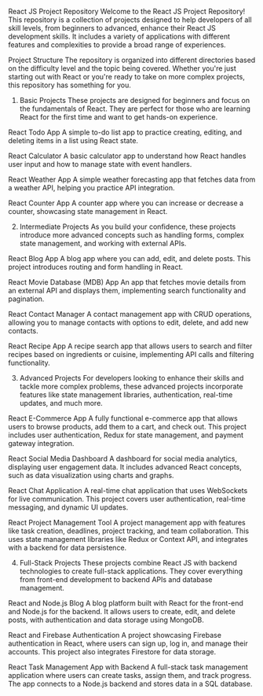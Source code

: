 React JS Project Repository
Welcome to the React JS Project Repository! This repository is a collection of projects designed to help developers of all skill levels, from beginners to advanced, enhance their React JS development skills. It includes a variety of applications with different features and complexities to provide a broad range of experiences.

Project Structure
The repository is organized into different directories based on the difficulty level and the topic being covered. Whether you're just starting out with React or you're ready to take on more complex projects, this repository has something for you.

1. Basic Projects
These projects are designed for beginners and focus on the fundamentals of React. They are perfect for those who are learning React for the first time and want to get hands-on experience.

React Todo App
A simple to-do list app to practice creating, editing, and deleting items in a list using React state.

React Calculator
A basic calculator app to understand how React handles user input and how to manage state with event handlers.

React Weather App
A simple weather forecasting app that fetches data from a weather API, helping you practice API integration.

React Counter App
A counter app where you can increase or decrease a counter, showcasing state management in React.

2. Intermediate Projects
As you build your confidence, these projects introduce more advanced concepts such as handling forms, complex state management, and working with external APIs.

React Blog App
A blog app where you can add, edit, and delete posts. This project introduces routing and form handling in React.

React Movie Database (MDB) App
An app that fetches movie details from an external API and displays them, implementing search functionality and pagination.

React Contact Manager
A contact management app with CRUD operations, allowing you to manage contacts with options to edit, delete, and add new contacts.

React Recipe App
A recipe search app that allows users to search and filter recipes based on ingredients or cuisine, implementing API calls and filtering functionality.

3. Advanced Projects
For developers looking to enhance their skills and tackle more complex problems, these advanced projects incorporate features like state management libraries, authentication, real-time updates, and much more.

React E-Commerce App
A fully functional e-commerce app that allows users to browse products, add them to a cart, and check out. This project includes user authentication, Redux for state management, and payment gateway integration.

React Social Media Dashboard
A dashboard for social media analytics, displaying user engagement data. It includes advanced React concepts, such as data visualization using charts and graphs.

React Chat Application
A real-time chat application that uses WebSockets for live communication. This project covers user authentication, real-time messaging, and dynamic UI updates.

React Project Management Tool
A project management app with features like task creation, deadlines, project tracking, and team collaboration. This uses state management libraries like Redux or Context API, and integrates with a backend for data persistence.

4. Full-Stack Projects
These projects combine React JS with backend technologies to create full-stack applications. They cover everything from front-end development to backend APIs and database management.

React and Node.js Blog
A blog platform built with React for the front-end and Node.js for the backend. It allows users to create, edit, and delete posts, with authentication and data storage using MongoDB.

React and Firebase Authentication
A project showcasing Firebase authentication in React, where users can sign up, log in, and manage their accounts. This project also integrates Firestore for data storage.

React Task Management App with Backend
A full-stack task management application where users can create tasks, assign them, and track progress. The app connects to a Node.js backend and stores data in a SQL database.
